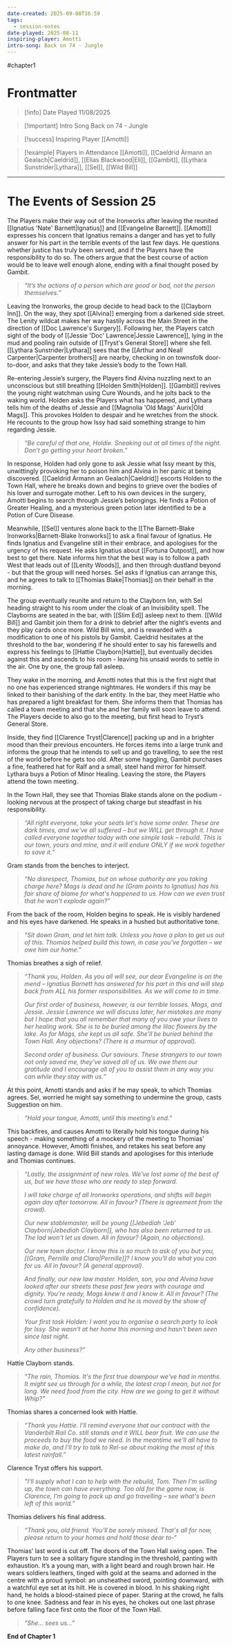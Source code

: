```yaml
---
date-created: 2025-09-08T16:59
tags:
  - session-notes
date-played: 2025-08-11
inspiring-player: Amotti
intro-song: Back on 74 - Jungle
---
```

#chapter1 
# Frontmatter

> [!info] Date Played
> 11/08/2025

> [!important] Intro Song
> Back on 74 - Jungle

> [!success] Inspiring Player
> [[Amotti]]

> [!example] Players in Attendance
> [[Amotti]], [[Caeldrid Àrmann an Gealach|Caeldrid]], [[Elias Blackwood|Eli]], [[Gambit]], [[Lythara Sunstrider|Lythara]], [[Sel]], [[Wild Bill]]

---
# The Events of Session 25

The Players make their way out of the Ironworks after leaving the reunited [[Ignatius 'Nate' Barnett|Ignatius]] and [[Evangeline Barnett]]. [[Amotti]] expresses his concern that Ignatius remains a danger and has yet to fully answer for his part in the terrible events of the last few days. He questions whether justice has truly been served, and if the Players have the responsibility to do so. The others argue that the best course of action would be to leave well enough alone, ending with a final thought posed by Gambit.

>*“It’s the actions of a person which are good or bad, not the person themselves.”*

Leaving the Ironworks, the group decide to head back to the [[Clayborn Inn]]. On the way, they spot [[Alvina]] emerging from a darkened side street. The Lenity wildcat makes her way hastily across the Main Street in the direction of [[Doc Lawrence's Surgery]]. Following her, the Players catch sight of the body of [[Jessie 'Doc' Lawrence|Jessie Lawrence]], lying in the mud and pooling rain outside of [[Tryst's General Store]] where she fell. [[Lythara Sunstrider|Lythara]] sees that the [[Arthur and Neall Carpenter|Carpenter brothers]] are nearby, checking in on townsfolk door-to-door, and asks that they take Jessie’s body to the Town Hall.

Re-entering Jessie’s surgery, the Players find Alvina nuzzling next to an unconscious but still breathing [[Holden Smith|Holden]]. [[Gambit]] revives the young night watchman using Cure Wounds, and he jolts back to the waking world. Holden asks the Players what has happened, and Lythara tells him of the deaths of Jessie and [[Magnolia 'Old Mags' Aurix|Old Mags]]. This provokes Holden to despair and he wretches from the shock. He recounts to the group how Issy had said something strange to him regarding Jessie.

> *“Be careful of that one, Holdie. Sneaking out at all times of the night. Don’t go getting your heart broken.”*

In response, Holden had only gone to ask Jessie what Issy meant by this, unwittingly provoking her to poison him and Alvina in her panic at being discovered. [[Caeldrid Àrmann an Gealach|Caeldrid]] escorts Holden to the Town Hall, where he breaks down and begins to grieve over the bodies of his lover and surrogate mother. Left to his own devices in the surgery, Amotti begins to search through Jessie’s belongings. He finds a Potion of Greater Healing, and a mysterious green potion later identified to be a Potion of Cure Disease.

Meanwhile, [[Sel]] ventures alone back to the [[The Barnett-Blake Ironworks|Barnett-Blake Ironworks]] to ask a final favour of Ignatius. He finds Ignatius and Evangeline still in their embrace, and apologises for the urgency of his request. He asks Ignatius about [[Fortuna Outpost]], and how best to get there. Nate informs him that the best way is to follow a path West that leads out of [[Lenity Woods]], and then through dustland beyond - but that the group will need horses. Sel asks if Ignatius can arrange this, and he agrees to talk to [[Thomias Blake|Thomias]] on their behalf in the morning.

The group eventually reunite and return to the Clayborn Inn, with Sel heading straight to his room under the cloak of an Invisibility spell. The Clayborns are seated in the bar, with [[Slim Ed]] asleep next to them. [[Wild Bill]] and Gambit join them for a drink to debrief after the night’s events and they play cards once more. Wild Bill wins, and is rewarded with a modification to one of his pistols by Gambit. Caeldrid hesitates at the threshold to the bar, wondering if he should enter to say his farewells and express his feelings to [[Hattie Clayborn|Hattie]], but eventually decides against this and ascends to his room - leaving his unsaid words to settle in the air. One by one, the group fall asleep.

They wake in the morning, and Amotti notes that this is the first night that no one has experienced strange nightmares. He wonders if this may be linked to their banishing of the dark entity. In the bar, they meet Hattie who has prepared a light breakfast for them. She informs them that Thomias has called a town meeting and that she and her family will soon leave to attend. The Players decide to also go to the meeting, but first head to Tryst’s General Store.

Inside, they find [[Clarence Tryst|Clarence]] packing up and in a brighter mood than their previous encounters. He forces items into a large trunk and informs the group that he intends to sell up and go travelling, to see the rest of the world before he gets too old. After some haggling, Gambit purchases a fine, feathered hat for Ralf and a small, steel hand mirror for himself. Lythara buys a Potion of Minor Healing. Leaving the store, the Players attend the town meeting.

In the Town Hall, they see that Thomias Blake stands alone on the podium - looking nervous at the prospect of taking charge but steadfast in his responsibility.

> *“All right everyone, take your seats let's have some order. These are dark times, and we've all suffered – but we WILL get through it. I have called everyone together today with one simple task – rebuild. This is our town, yours and mine, and it will endure ONLY if we work together to save it.”*

Gram stands from the benches to interject.

> *“No disrespect, Thomias, but on whose authority are you taking charge here? Mags is dead and he (Gram points to Ignatius) has his fair share of blame for what's happened to us. How can we even trust that he won't explode again?"*

From the back of the room, Holden begins to speak. He is visibly hardened and his eyes have darkened. He speaks in a hushed but authoritative tone.

> *"Sit down Gram, and let him talk. Unless you have a plan to get us out of this. Thomias helped build this town, in case you've forgotten – we owe him our home."*

Thomias breathes a sigh of relief.

> *“Thank you, Holden. As you all will see, our dear Evangeline is on the mend – Ignatius Barnett has answered for his part in this and will step back from ALL his former responsibilities. As we will come to in time.*
>
> *Our first order of business, however, is our terrible losses. Mags, and Jessie. Jessie Lawrence we will discuss later, her mistakes are many but I hope that you all remember that many of you owe your lives to her healing work. She is to be buried among the lilac flowers by the lake. As for Mags, she kept us all safe. She'll be buried behind the Town Hall. Any objections? (There is a murmur of approval).*
>
> *Second order of business. Our saviours. These strangers to our town not only saved me, they've saved all of us. We owe them our gratitude and I encourage all of you to assist them in any way you can while they stay with us.”*

At this point, Amotti stands and asks if he may speak, to which Thomias agrees. Sel, worried he might say something to undermine the group, casts Suggestion on him.

> *“Hold your tongue, Amotti, until this meeting’s end.”*

This backfires, and causes Amotti to literally hold his tongue during his speech - making something of a mockery of the meeting to Thomias’ annoyance. However, Amotti finishes, and retakes his seat before any lasting damage is done. Wild Bill stands and apologises for this interlude and Thomias continues.

> *“Lastly, the assignment of new roles. We've lost some of the best of us, but we have those who are ready to step forward.*
> 
> *I will take charge of all Ironworks operations, and shifts will begin again day after tomorrow. All in favour? (There is agreement from the crowd).*
> 
> *Our new stablemaster, will be young [[Jebediah ‘Jeb’ Clayborn|Jebediah Clayborn]], who has also been returned to us. The lad won't let us down. All in favour? (Again, no objections).*
> 
> *Our new town doctor. I know this is so much to ask of you but you, [[Gram, Pernille and Clara|Pernille]]? I know you'll do what you can for us. All in favour? (A general approval).*
> 
> *And finally, our new law master. Holden, son, you and Alvina have looked after our streets these past few years with courage and dignity. You're ready, Mags knew it and I know it. All in favour? (The crowd turn gratefully to Holden and he is moved by the show of confidence).*
> 
> *Your first task Holden: I want you to organise a search party to look for Issy. She wasn't at her home this morning and hasn't been seen since last night.*
> 
> *Any other business?”*

Hattie Clayborn stands.

> *"The rain, Thomias. It's the first true downpour we've had in months. It might see us through for a while, the latest crop I mean, but not for long. We need food from the city. How are we going to get it without Whip?"*

Thomias shares a concerned look with Hattie.

> *“Thank you Hattie. I’ll remind everyone that our contract with the Vanderbilt Rail Co. still stands and it WILL bear fruit. We can use the proceeds to buy the food we need. In the meantime we'll all have to make do, and I'll try to talk to Rel-se about making the most of this latest rainfall.”*

Clarence Tryst offers his support.

> *"I'll supply what I can to help with the rebuild, Tom. Then I’m selling up, the town can have everything. Too old for the game now, is Clarence, I'm going to pack up and go travelling – see what's been left of this world.”*

Thomias delivers his final address.

> *“Thank you, old friend. You'll be sorely missed. That's all for now, please return to your homes and hold those dear to-“*

Thomias’ last word is cut off. The doors of the Town Hall swing open. The Players turn to see a solitary figure standing in the threshold, panting with exhaustion. It’s a young man, with a light beard and rough brown hair. He wears soldiers leathers, tinged with gold at the seams and adorned in the centre with a proud symbol: an unsheathed sword, pointing downward, with a watchful eye set at its hilt. He is covered in blood. In his shaking right hand, he holds a blood-stained piece of paper. Staring at the crowd, he falls to one knee. Sadness and fear in his eyes, he chokes out one last phrase before falling face first onto the floor of the Town Hall.

> *“She… sees us…”*


**End of Chapter 1**
